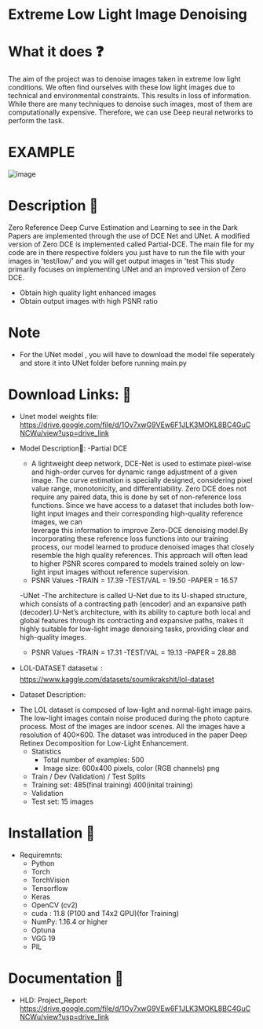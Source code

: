 # Extreme Low Light Image Denoising  
# What it does ❓
The aim of the project was to denoise images taken in extreme low light conditions. We often find ourselves with these low light images due to technical and environmental constraints. This results in loss of information. While there are many techniques to denoise such images, most of them are computationally expensive. Therefore, we can use Deep neural networks to perform the task. 
# EXAMPLE 
![image](https://github.com/lazy-insomaniac/Extreme-Low-Light-Image-Denoising/assets/114395022/e5badc61-90ca-4bba-9112-ef6c09625917)
# Description 📝
Zero Reference Deep Curve Estimation and Learning to see in the Dark Papers are implemented through the use of DCE Net and UNet. A modified version of Zero DCE is implemented called Partial-DCE.
The main file for my code are in there respective folders you just have to run the file with your images in 'test/low/' and you will get output images in 'test
This study primarily focuses on implementing UNet and an  improved version of Zero DCE.
-	Obtain high quality light enhanced images  
-	Obtain output images with high PSNR ratio

# Note 
- For the UNet model , you will have to download the model file seperately and store it into UNet folder before running main.py

# Download Links: 🔗
* Unet model weights file: https://drive.google.com/file/d/1Ov7xwG9VEw6F1JLK3MOKL8BC4GuCNCWu/view?usp=drive_link 
* Model Description🤖:
  -Partial DCE
    -  A lightweight deep network, DCE-Net is used to estimate pixel-wise and high-order curves for dynamic range adjustment of a given 
      image. The curve estimation is specially designed, considering pixel value range, monotonicity, and differentiability. Zero DCE does not require any paired 
      data, this is done by set of non-reference loss functions. Since we have access to a dataset that includes both low-light input images and  their corresponding high-quality reference images, we can        
      leverage this information to improve Zero-DCE denoising model.By incorporating these reference loss functions into our training process, our model learned to produce denoised images that closely resemble
      the high quality references. This approach will often lead to higher PSNR scores compared to models trained solely on low-light input images without reference supervision.
    - PSNR Values 
      -TRAIN = 17.39
      -TEST/VAL = 19.50
      -PAPER = 16.57     

  -UNet
    -The architecture is called U-Net due to its U-shaped structure, which consists of a contracting path (encoder) and an expansive path (decoder).U-Net’s architecture, with its ability to capture both local and      global features through its contracting and expansive paths, makes it highly suitable for low-light image denoising tasks, providing clear and high-quality images.
    - PSNR Values 
      -TRAIN = 17.31
      -TEST/VAL = 19.13
      -PAPER = 28.88
* LOL-DATASET dataset📊 : https://www.kaggle.com/datasets/soumikrakshit/lol-dataset
* Dataset Description:
- The LOL dataset is composed of  low-light and normal-light image pairs. The low-light images contain noise produced during the photo capture process. Most of the images are indoor scenes. All the images have a resolution of 400×600. The dataset was introduced in the paper Deep Retinex Decomposition for Low-Light Enhancement.
  - Statistics 
    - Total number of examples: 500 
    - Image size: 600x400 pixels, color (RGB channels) png
  - Train / Dev (Validation) / Test Splits
  - Training set: 485(final training)  400(inital training)
  - Validation
  - Test set: 15 images

# Installation 🔧
  - Requiremnts:
    - Python 
    - Torch 
    - TorchVision
    - Tensorflow
    - Keras
    - OpenCV (cv2)
    -  cuda : 11.8 (P100 and T4x2 GPU)(for Training)
    -  NumPy: 1.16.4 or higher
    - Optuna
    - VGG 19
    - PIL

# Documentation 📑
 - HLD: Project_Report: https://drive.google.com/file/d/1Ov7xwG9VEw6F1JLK3MOKL8BC4GuCNCWu/view?usp=drive_link
